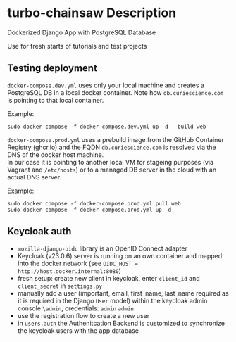 # turbo-chainsaw Description
Dockerized Django App with PostgreSQL Database

Use for fresh starts of tutorials and test projects

## Testing deployment

`docker-compose.dev.yml` uses only your local machine and creates a PostgreSQL DB in a local docker container. 
Note how `db.curiescience.com` is pointing to that local container.

Example:
```
sudo docker compose -f docker-compose.dev.yml up -d --build web
```

`docker-compose.prod.yml` uses a prebuild image from the GitHub Container Registry (ghcr.io) and the FQDN `db.curiescience.com` is resolved via the DNS of the docker host machine.  
In our case it is pointing to another local VM for stageing purposes (via Vagrant and `/etc/hosts`) or to a managed DB server in the cloud with an actual DNS server.

Example:
```
sudo docker compose -f docker-compose.prod.yml pull web
sudo docker compose -f docker-compose.prod.yml up -d
```

## Keycloak auth
- `mozilla-django-oidc` library is an OpenID Connect adapter
- Keycloak (v23.0.6) server is running on an own container and mapped into the docker network (see `OIDC_HOST = http://host.docker.internal:8080`)
- fresh setup: create new client in keycloak, enter `client_id` and `client_secret` in `settings.py`
- manually add a user (important, email, first_name, last_name required as it is required in the Django `User` model) within the keycloak admin console `\admin`, credentials: `admin` `admin`
- use the registration flow to create a new user
- in `users.auth` the Authenitcation Backend is customized to synchronize the keycloak users with the app database

